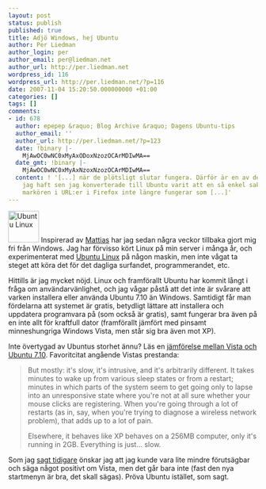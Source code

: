 ```yaml
---
layout: post
status: publish
published: true
title: Adjö Windows, hej Ubuntu
author: Per Liedman
author_login: per
author_email: per@liedman.net
author_url: http://per.liedman.net
wordpress_id: 116
wordpress_url: http://per.liedman.net/?p=116
date: 2007-11-04 15:20:50.000000000 +01:00
categories: []
tags: []
comments:
- id: 678
  author: epepep &raquo; Blog Archive &raquo; Dagens Ubuntu-tips
  author_email: ''
  author_url: http://per.liedman.net/?p=123
  date: !binary |-
    MjAwOC0wNC0xMyAxODoxNzozOCArMDIwMA==
  date_gmt: !binary |-
    MjAwOC0wNC0xMyAxNzoxNzozOCArMDIwMA==
  content: ! '[...] när de plötsligt slutar fungera. Därför är en av de få irritationsmoment
    jag haft sen jag konverterade till Ubuntu varit att en så enkel sak som att flytta
    markören i URL:er i Firefox inte längre fungerar som [...]'
---
```

<img src='http://per.liedman.net/wp-content/uploads/2007/11/logo_ubuntu.thumbnail.gif' alt='Ubuntu Linux' class='right' width='62' height='64'/>
Inspirerad av <a href='http://mattias.st/blogg.asp?ID=1886'>Mattias</a> har jag sedan några veckor tillbaka gjort mig fri från Windows. Jag har förvisso kört Linux på min server i många år, och experimenterat med <a href="http://www.ubuntu.com">Ubuntu Linux</a> på någon maskin, men inte vågat ta steget att köra det för det dagliga surfandet, programmerandet, etc.

Hittills är jag mycket nöjd. Linux och framförallt Ubuntu har kommit långt i fråga om användarvänlighet, och jag vågar påstå att det inte är svårare att varken installera eller använda Ubuntu 7.10 än Windows. Samtidigt får man fördelarna att systemet är gratis, betydligt lättare att installera och uppdatera programvara på (som också är gratis), samt fungerar bra även på en inte allt för kraftfull dator (framförallt jämfört med pinsamt minneshungriga Windows Vista, men står sig bra även mot XP).

Inte övertygad av Ubuntus storhet ännu? Läs en <a href="http://community.zdnet.co.uk/blog/0,1000000567,10006217o-2000331777b,00.htm">jämförelse mellan Vista och Ubuntu 7.10</a>. Favoritcitat angående Vistas prestanda:
<blockquote>
But mostly: it's slow, it's intrusive, and it's arbitrarily different. It takes minutes to wake up from various sleep states or from a restart; minutes in which parts of the system seem to get going only to lapse into an unresponsive state where you're not at all sure whether your mouse clicks are registering. When you're going through a lot of restarts (as in, say, when you're trying to diagnose a wireless network problem), that adds up to a lot of pain.

Elsewhere, it behaves like XP behaves on a 256MB computer, only it's running in 2GB. Everything is just... slow. 
</blockquote>
Som jag <a href="http://per.liedman.net/?p=106">sagt tidigare</a> önskar jag att jag kunde vara lite mindre förutsägbar och säga något positivt om Vista, men det går bara inte (fast den nya startmenyn är bra, det skall sägas). Pröva Ubuntu istället, som sagt.
